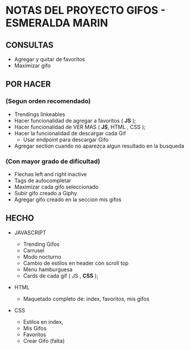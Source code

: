 # NOTAS DEL PROYECTO GIFOS - ESMERALDA MARIN

## CONSULTAS

* Agregar y quitar de favoritos
* Maximizar gifo


## POR HACER 
### (Segun orden recomendado)

* Trendings linkeables
* Hacer funcionalidad de agregar a favoritos ( **JS** );
* Hacer funcionalidad de VER MAS ( **JS**, HTML , CSS );
* Hacer la funcionalidad de descargar cada Gif
    * Usar endpoint para descargar Gifo
* Agregar section cuando no aparezca algun resultado en la busqueda


### (Con mayor grado de dificultad)

* Flechas left and right inactive
* Tags de autocompletar
* Maximizar cada gifo seleccionado
* Subir gifo creado a Giphy
* Agregar gifo creado en la seccion mis gifos

## HECHO

* JAVASCRIPT
    * Trending Gifos
    * Carrusel 
    * Modo nocturno
    * Cambio de estilos en header con scroll top
    * Menu hamburguesa
    * Cards de cada gif ( JS , **CSS** );

* HTML
    * Maquetado completo de: index, favoritos, mis gifos

* CSS
    * Estilos en index,
    * Mis Gifos
    * Favoritos
    * Crear Gifo (falta)





